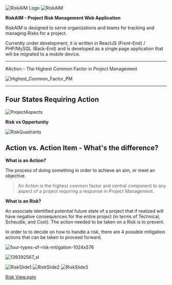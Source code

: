 
![RiskAIM Logo](https://user-images.githubusercontent.com/12054603/135662151-ea058914-d08a-4cd8-8c1c-d5700a6cc823.png) ![RiskAIM](https://user-images.githubusercontent.com/12054603/135661939-8c6cc8f2-5bd4-44ea-9185-12446fbda45d.png)

**RiskAIM - Project Risk Management Web Application**

RiskAIM is designed to serve organizations and teams for tracking and managing Risks for a project.

Currently under development, it is written in ReactJS (Front-End) / PHP/MySQL (Back-End) and is developed as a single page application that will be migrated to a mobile device.

-----------------

#Action - The Highest Common Factor in Project Management


![Highest_Common_Factor_PM](https://i.stack.imgur.com/YOQTG.png)

-----------------

## Four States Requiring Action ##

![ProjectAspects](https://user-images.githubusercontent.com/12054603/135665773-0a1c4009-87dc-4bee-988f-a52be2215e55.png)



**Risk vs Opportunity**

![RiskQuadrants](https://user-images.githubusercontent.com/12054603/135663450-7badbba4-6175-4284-90ff-0accd80de217.png)

## Action vs. Action Item - What's the difference? ##

**What is an Action?**

The process of doing something in order to achieve an aim, or meet an objective.

> An Action is the highest common factor and central component to any
> aspect of a project requiring a response in Project Management.


**What is an Risk?**

An associate identified potential future state of a project that if realized will have negative consequences for the entire project (in terms of Technical, Scheudle, and Cost).
The action needed to be taken on a Risk is to prevent.

In order to to decide on how to handle a risk, there are 4 possible mitigation actions that can be taken to proceed forward.

![four-types-of-risk-mitigation-1024x576](https://user-images.githubusercontent.com/12054603/135753183-3b839d54-f286-41d4-be8b-d4221a060ce5.jpg)


![139392567_xl](https://user-images.githubusercontent.com/12054603/135656087-012ac6ab-376f-49b1-956a-e92f2ccb512a.jpg)


![RiskSlide1](https://user-images.githubusercontent.com/12054603/135661456-b71f212f-1a18-4379-a9b2-1607359e1137.png)
![RiskSlide2](https://user-images.githubusercontent.com/12054603/135661463-a9fa5e8d-a9b7-4e28-af0c-65d8352d89ca.png)
![RiskSlide3](https://user-images.githubusercontent.com/12054603/135661464-08b645be-af51-461e-aae4-081fdbd63add.png)


[Risk View.pptx](https://github.com/vahejab/RiskAIM/files/7269001/Risk.View.pptx)



